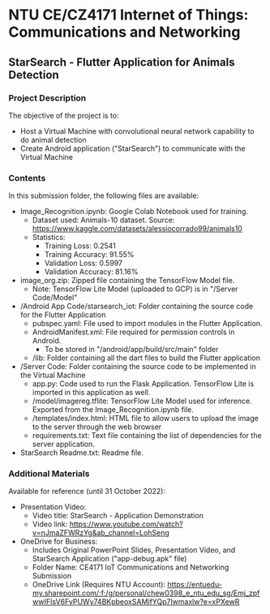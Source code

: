 # NTU CE/CZ4171 Internet of Things: Communications and Networking

## StarSearch - Flutter Application for Animals Detection

### Project Description
The objective of the project is to:
- Host a Virtual Machine with convolutional neural network capability to do animal detection
- Create Android application ("StarSearch") to communicate with the Virtual Machine

### Contents
In this submission folder, the following files are available:
- Image_Recognition.ipynb: Google Colab Notebook used for training.
    - Dataset used: Animals-10 dataset. Source: https://www.kaggle.com/datasets/alessiocorrado99/animals10
    - Statistics: 
        - Training Loss: 0.2541
        - Training Accuracy: 91.55%
        - Validation Loss: 0.5997
        - Validation Accuracy: 81.16%
- image_org.zip: Zipped file containing the TensorFlow Model file.
    - Note: TensorFlow Lite Model (uploaded to GCP) is in "/Server Code/Model"
- /Android App Code/starsearch_iot: Folder containing the source code for the Flutter Application
    - pubspec.yaml: File used to import modules in the Flutter Application.
    - AndroidManifest.xml: File required for permission controls in Android.
        - To be stored in "/android/app/build/src/main" folder
    - /lib: Folder containing all the dart files to build the Flutter application
- /Server Code: Folder containing the source code to be implemented in the Virtual Machine
    - app.py: Code used to run the Flask Application. TensorFlow Lite is imported in this application as well.
    - /model/imagereg.tflite: TensorFlow Lite Model used for inference. Exported from the Image_Recognition.ipynb file.
    - /templates/index.html: HTML file to allow users to upload the image to the server through the web browser
    - requirements.txt: Text file containing the list of dependencies for the server application.
- StarSearch Readme.txt: Readme file.

### Additional Materials
Available for reference (until 31 October 2022):
- Presentation Video:
    - Video title: StarSearch - Application Demonstration
    - Video link: https://www.youtube.com/watch?v=nJmaZFWRzYg&ab_channel=LohSeng
- OneDrive for Business:
    - Includes Original PowerPoint Slides, Presentation Video, and StarSearch Application ("app-debug.apk" file)
    - Folder Name: CE4171 IoT Communications and Networking Submission
    - OneDrive Link (Requires NTU Account): https://entuedu-my.sharepoint.com/:f:/g/personal/chew0398_e_ntu_edu_sg/Emj_zpfwwIFIsV6FvPUWy74BKpbeoxSAMifYQp7lwmaxlw?e=xPXewR
